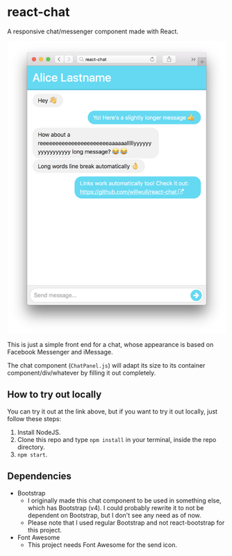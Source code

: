 # react-chat
A responsive chat/messenger component made with React.

![](screenshot.png)

This is just a simple front end for a chat, whose appearance is based on Facebook Messenger and iMessage.

The chat component (`ChatPanel.js`) will adapt its size to its container component/div/whatever by filling it out completely.

## How to try out locally
You can try it out at the link above, but if you want to try it out locally, just follow these steps:

1. Install NodeJS.
2. Clone this repo and type `npm install` in your terminal, inside the repo directory.
3. `npm start`.

## Dependencies
* Bootstrap
    * I originally made this chat component to be used in something else, which has Bootstrap (v4). I could probably rewrite it to not be dependent on Bootstrap, but I don't see any need as of now.
    * Please note that I used regular Bootstrap and not react-bootstrap for this project.
* Font Awesome
    * This project needs Font Awesome for the send icon.
